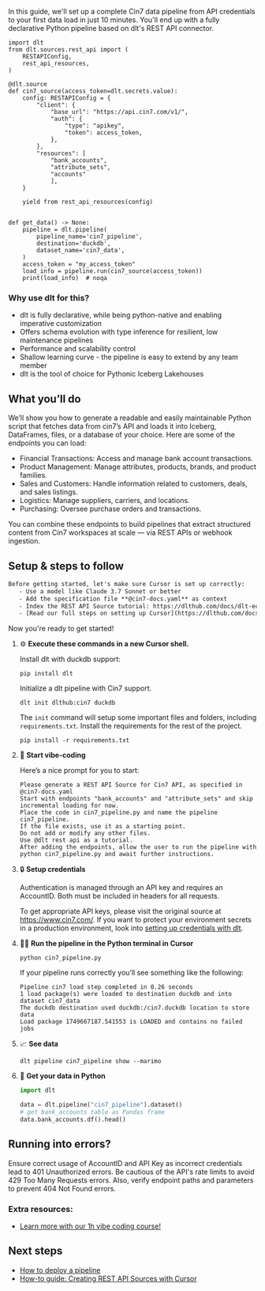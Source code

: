 In this guide, we'll set up a complete Cin7 data pipeline from API credentials to your first data load in just 10 minutes. You'll end up with a fully declarative Python pipeline based on dlt's REST API connector.

```python-outcome
import dlt
from dlt.sources.rest_api import (
    RESTAPIConfig,
    rest_api_resources,
)

@dlt.source
def cin7_source(access_token=dlt.secrets.value):
    config: RESTAPIConfig = {
        "client": {
            "base_url": "https://api.cin7.com/v1/",
            "auth": {
                "type": "apikey",
                "token": access_token,
            },
        },
        "resources": [
            "bank_accounts",
            "attribute_sets",
            "accounts"
            ],
    }

    yield from rest_api_resources(config)


def get_data() -> None:
    pipeline = dlt.pipeline(
        pipeline_name='cin7_pipeline',
        destination='duckdb',
        dataset_name='cin7_data', 
    )
    access_token = "my_access_token"
    load_info = pipeline.run(cin7_source(access_token))
    print(load_info)  # noqa
```

### Why use dlt for this?

- dlt is fully declarative, while being python-native and enabling imperative customization
- Offers schema evolution with type inference for resilient, low maintenance pipelines
- Performance and scalability control
- Shallow learning curve - the pipeline is easy to extend by any team member
- dlt is the tool of choice for Pythonic Iceberg Lakehouses

## What you’ll do

We’ll show you how to generate a readable and easily maintainable Python script that fetches data from cin7’s API and loads it into Iceberg, DataFrames, files, or a database of your choice. Here are some of the endpoints you can load:

- Financial Transactions: Access and manage bank account transactions.
- Product Management: Manage attributes, products, brands, and product families.
- Sales and Customers: Handle information related to customers, deals, and sales listings.
- Logistics: Manage suppliers, carriers, and locations.
- Purchasing: Oversee purchase orders and transactions.

You can combine these endpoints to build pipelines that extract structured content from Cin7 workspaces at scale — via REST APIs or webhook ingestion.

## Setup & steps to follow

```default
Before getting started, let's make sure Cursor is set up correctly:
   - Use a model like Claude 3.7 Sonnet or better
   - Add the specification file **@cin7-docs.yaml** as context
   - Index the REST API Source tutorial: https://dlthub.com/docs/dlt-ecosystem/verified-sources/rest_api/ and add it to context as **@dlt rest api**
   - [Read our full steps on setting up Cursor](https://dlthub.com/docs/dlt-ecosystem/llm-tooling/cursor-restapi#23-configuring-cursor-with-documentation)
```

Now you're ready to get started! 

1. ⚙️ **Execute these commands in a new Cursor shell.**
    
    Install dlt with duckdb support:
    ```shell
    pip install dlt
    ```

    Initialize a dlt pipeline with Cin7 support.
    ```shell
    dlt init dlthub:cin7 duckdb
    ```

    The `init` command will setup some important files and folders, including `requirements.txt`. Install the requirements for the rest of the project.
    ```shell
    pip install -r requirements.txt
    ```
    
2. 🤠 **Start vibe-coding**
    
    Here’s a nice prompt for you to start: 
    
    ```prompt
    Please generate a REST API Source for Cin7 API, as specified in @cin7-docs.yaml 
    Start with endpoints "bank_accounts" and "attribute_sets" and skip incremental loading for now. 
    Place the code in cin7_pipeline.py and name the pipeline cin7_pipeline. 
    If the file exists, use it as a starting point. 
    Do not add or modify any other files. 
    Use @dlt rest api as a tutorial. 
    After adding the endpoints, allow the user to run the pipeline with python cin7_pipeline.py and await further instructions.
    ```

    
3. 🔒 **Setup credentials** 
    
    Authentication is managed through an API key and requires an AccountID. Both must be included in headers for all requests.
    
    To get appropriate API keys, please visit the original source at https://www.cin7.com/.
    If you want to protect your environment secrets in a production environment, look into [setting up credentials with dlt](https://dlthub.com/docs/walkthroughs/add_credentials).
    
4. 🏃‍♀️ **Run the pipeline in the Python terminal in Cursor**
    
    ```shell
    python cin7_pipeline.py
    ```
    
    If your pipeline runs correctly you’ll see something like the following:
    
    ```shell
    Pipeline cin7 load step completed in 0.26 seconds
    1 load package(s) were loaded to destination duckdb and into dataset cin7_data
    The duckdb destination used duckdb:/cin7.duckdb location to store data
    Load package 1749667187.541553 is LOADED and contains no failed jobs
    ```
    
5. 📈 **See data**
    
    ```shell
    dlt pipeline cin7_pipeline show --marimo
    ```
    
6. 🐍 **Get your data in Python**
    
    ```python
    import dlt

   data = dlt.pipeline("cin7_pipeline").dataset()
   # get bank_accounts table as Pandas frame
   data.bank_accounts.df().head()
    ```

## Running into errors?

Ensure correct usage of AccountID and API Key as incorrect credentials lead to 401 Unauthorized errors. Be cautious of the API's rate limits to avoid 429 Too Many Requests errors. Also, verify endpoint paths and parameters to prevent 404 Not Found errors.

### Extra resources:

- [Learn more with our 1h vibe coding course!](https://www.youtube.com/watch?v=GGid70rnJuM)

## Next steps

- [How to deploy a pipeline](https://dlthub.com/docs/walkthroughs/deploy-a-pipeline)
- [How-to guide: Creating REST API Sources with Cursor](https://dlthub.com/docs/dlt-ecosystem/llm-tooling/cursor-restapi)